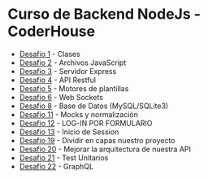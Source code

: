 # Curso de Backend NodeJs - CoderHouse

* [Desafio 1](https://github.com/santiagosuare/projectCH/tree/master/Desafio1) - Clases
* [Desafio 2](https://github.com/santiagosuare/projectCH/tree/master/Desafio2) - Archivos JavaScript
* [Desafio 3](https://github.com/santiagosuare/projectCH/tree/master/Desafio3) - Servidor Express
* [Desafio 4](https://github.com/santiagosuare/projectCH/tree/master/Desafio4) - API Restful
* [Desafio 5](https://github.com/santiagosuare/projectCH/tree/master/Desafio5) - Motores de plantillas
* [Desafio 6](https://github.com/santiagosuare/projectCH/tree/master/Desafio6) - Web Sockets
* [Desafio 8](https://github.com/santiagosuare/projectCH/tree/master/DesafioMySqlNode) - Base de Datos (MySQL/SQLite3)
* [Desafio 11](https://github.com/santiagosuare/projectCH/tree/master/DesafioMockAndNormalizr) - Mocks y normalización
* [Desafio 12](https://github.com/santiagosuare/projectCH/tree/master/webPagePractitioner) - LOG-IN POR FORMULARIO
* [Desafio 13](https://github.com/santiagosuare/projectCH/tree/master/webPagePractitioner) - Inicio de Session
* [Desafio 19](https://github.com/santiagosuare/projectCH/tree/master/webPagePractitioner) - Dividir en capas nuestro proyecto
* [Desafio 20](https://github.com/santiagosuare/e-commerce-project) - Mejorar la arquitectura de nuestra API
* [Desafio 21](https://github.com/santiagosuare/projectCH/tree/master/webTest) - Test Unitarios
* [Desafio 22](https://github.com/santiagosuare/projectCH/tree/master/webTest) - GraphQL